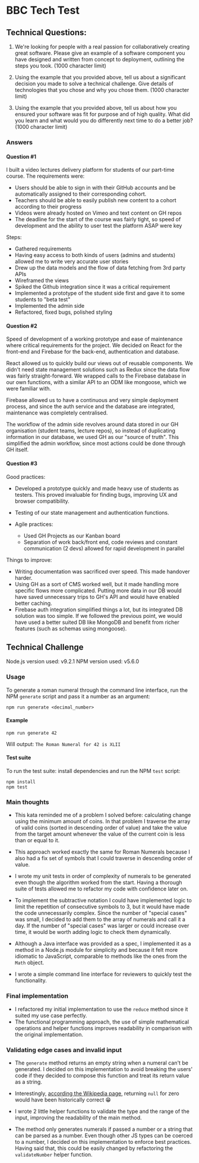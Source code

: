 # BBC Tech Test

## Technical Questions:

1.  We're looking for people with a real passion for collaboratively creating great software. Please give an example of a software component you have designed and written from concept to deployment, outlining the steps you took. (1000 character limit)

2.  Using the example that you provided above, tell us about a significant decision you made to solve a technical challenge. Give details of technologies that you chose and why you chose them. (1000 character limit)

3.  Using the example that you provided above, tell us about how you ensured your software was fit for purpose and of high quality. What did you learn and what would you do differently next time to do a better job? (1000 character limit)

### Answers

#### Question #1

I built a video lectures delivery platform for students of our part-time course. The requirements were:

* Users should be able to sign in with their GitHub accounts and be automatically assigned to their corresponding cohort.
* Teachers should be able to easily publish new content to a cohort according to their progress
* Videos were already hosted on Vimeo and text content on GH repos
* The deadline for the start of the course was fairly tight, so speed of development and the ability to user test the platform ASAP were key

Steps:

* Gathered requirements
* Having easy access to both kinds of users (admins and students) allowed me to write very accurate user stories
* Drew up the data models and the flow of data fetching from 3rd party APIs
* Wireframed the views
* Spiked the Github integration since it was a critical requirement
* Implemented a prototype of the student side first and gave it to some students to "beta test"
* Implemented the admin side
* Refactored, fixed bugs, polished styling

#### Question #2

Speed of development of a working prototype and ease of maintenance where critical requirements for the project. We decided on React for the front-end and Firebase for the back-end, authentication and database.

React allowed us to quickly build our views out of reusable components. We didn't need state management solutions such as Redux since the data flow was fairly straight-forward. We wrapped calls to the Firebase database in our own functions, with a similar API to an ODM like mongoose, which we were familiar with.

Firebase allowed us to have a continuous and very simple deployment process, and since the auth service and the database are integrated, maintenance was completely centralised.

The workflow of the admin side revolves around data stored in our GH organisation (student teams, lecture repos), so instead of duplicating information in our database, we used GH as our "source of truth". This simplified the admin workflow, since most actions could be done through GH itself.

#### Question #3

Good practices:

* Developed a prototype quickly and made heavy use of students as testers. This proved invaluable for finding bugs, improving UX and browser compatibility.

* Testing of our state management and authentication functions.

* Agile practices:
  * Used GH Projects as our Kanban board
  * Separation of work back/front end, code reviews and constant communication (2 devs) allowed for rapid development in parallel

Things to improve:

* Writing documentation was sacrificed over speed. This made handover harder.
* Using GH as a sort of CMS worked well, but it made handling more specific flows more complicated. Putting more data in our DB would have saved unnecessary trips to GH's API and would have enabled better caching.
* Firebase auth integration simplified things a lot, but its integrated DB solution was too simple. If we followed the previous point, we would have used a better suited DB like MongoDB and benefit from richer features (such as schemas using mongoose).

## Technical Challenge

Node.js version used: v9.2.1
NPM version used: v5.6.0

### Usage

To generate a roman numeral through the command line interface, run the NPM `generate` script and pass it a number as an argument:

```
npm run generate <decimal_number>
```

#### Example

```
npm run generate 42
```

Will output: `The Roman Numeral for 42 is XLII`

#### Test suite

To run the test suite: install dependencies and run the NPM `test` script:

```
npm install
npm test
```

### Main thoughts

* This kata reminded me of a problem I solved before: calculating change using the minimum amount of coins. In that problem I traverse the array of valid coins (sorted in descending order of value) and take the value from the target amount whenever the value of the current coin is less than or equal to it.

* This approach worked exactly the same for Roman Numerals because I also had a fix set of symbols that I could traverse in descending order of value.

* I wrote my unit tests in order of complexity of numerals to be generated even though the algorithm worked from the start. Having a thorough suite of tests allowed me to refactor my code with confidence later on.

* To implement the subtractive notation I could have implemented logic to limit the repetition of consecutive symbols to 3, but it would have made the code unnecessarily complex. Since the number of "special cases" was small, I decided to add them to the array of numerals and call it a day. If the number of "special cases" was larger or could increase over time, it would be worth adding logic to check them dynamically.

* Although a Java interface was provided as a spec, I implemented it as a method in a Node.js module for simplicity and because it felt more idiomatic to JavaScript, comparable to methods like the ones from the `Math` object.

* I wrote a simple command line interface for reviewers to quickly test the functionality.

### Final implementation

* I refactored my initial implementation to use the `reduce` method since it suited my use case perfectly.
* The functional programming approach, the use of simple mathematical operations and helper functions improves readability in comparison with the original implementation.

### Validating edge cases and invalid input

* The `generate` method returns an empty string when a numeral can't be generated. I decided on this implementation to avoid breaking the users' code if they decided to compose this function and treat its return value as a string.

* Interestingly, [according the Wikipedia page](https://en.wikipedia.org/wiki/Roman_numerals#Zero), returning `null` for zero would have been historically correct 😁

* I wrote 2 little helper functions to validate the type and the range of the input, improving the readability of the main method.

* The method only generates numerals if passed a number or a string that can be parsed as a number. Even though other JS types can be coerced to a number, I decided on this implementation to enforce best practices. Having said that, this could be easily changed by refactoring the `validateNumber` helper function.
